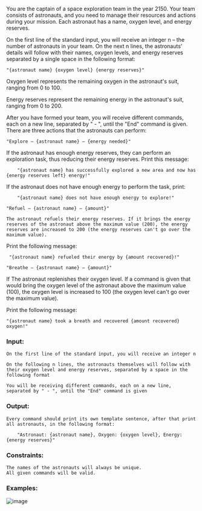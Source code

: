 You are the captain of a space exploration team in the year 2150. Your team consists of astronauts, and you need to manage their resources and actions during your mission. Each astronaut has a name, oxygen level, and energy reserves.

On the first line of the standard input, you will receive an integer n – the number of astronauts in your team. On the next n lines, the astronauts' details will follow with their names, oxygen levels, and energy reserves separated by a single space in the following format:

    "{astronaut name} {oxygen level} {energy reserves}" 

Oxygen level represents the remaining oxygen in the astronaut's suit, ranging from 0 to 100.

Energy reserves represent the remaining energy in the astronaut's suit, ranging from 0 to 200.

After you have formed your team, you will receive different commands, each on a new line, separated by " - ", until the "End" command is given. There are three actions that the astronauts can perform: 

    "Explore – {astronaut name} – {energy needed}"

  If the astronaut has enough energy reserves, they can perform an exploration task, thus reducing their energy reserves. Print this message:

    	"{astronaut name} has successfully explored a new area and now has {energy reserves left} energy!"

  If the astronaut does not have enough energy to perform the task, print:

    	"{astronaut name} does not have enough energy to explore!"

    "Refuel – {astronaut name} – {amount}"

	The astronaut refuels their energy reserves. If it brings the energy reserves of the astronaut above the maximum value (200), the energy reserves are increased to 200 (the energy reserves can't go over the maximum value).

   Print the following message:

	 "{astronaut name} refueled their energy by {amount recovered}!"
  
	"Breathe – {astronaut name} – {amount}"

  If The astronaut replenishes their oxygen level. If a command is given that would bring the oxygen level of the astronaut above the maximum value (100), the oxygen level is increased to 100 (the oxygen level can't go over the maximum value).

 Print the following message:
 
	"{astronaut name} took a breath and recovered {amount recovered} oxygen!"

### Input:

	On the first line of the standard input, you will receive an integer n

	On the following n lines, the astronauts themselves will follow with their oxygen level and energy reserves, separated by a space in the following format

	You will be receiving different commands, each on a new line, separated by " - ", until the "End" command is given

### Output:

	Every command should print its own template sentence, after that print all astronauts, in the following format:
 
		"Astronaut: {astronaut name}, Oxygen: {oxygen level}, Energy: {energy reserves}"

### Constraints:

	The names of the astronauts will always be unique.
	All given commands will be valid.

### Examples:

![image](https://github.com/nsinorov/SoftUniMainPath/assets/45227327/94e28c07-ac1b-41eb-bb98-d6df5dd96a29)
